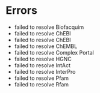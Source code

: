 # Errors

- failed to resolve Biofacquim
- failed to resolve ChEBI
- failed to resolve ChEBI
- failed to resolve ChEMBL
- failed to resolve Complex Portal
- failed to resolve HGNC
- failed to resolve IntAct
- failed to resolve InterPro
- failed to resolve Pfam
- failed to resolve Rfam